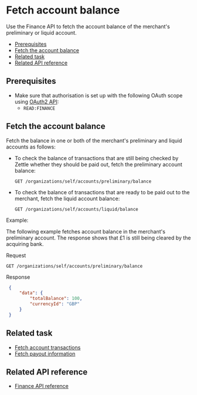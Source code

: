 Fetch account balance
===
Use the Finance API to fetch the account balance of the merchant's preliminary or liquid account.

* [Prerequisites](#prerequisites)
* [Fetch the account balance](#fetch-the-account-balance)
* [Related task](#related-task)
* [Related API reference](#related-api-reference)

## Prerequisites
* Make sure that authorisation is set up with the following OAuth scope using [OAuth2 API](../../authorization.md):
    * `READ:FINANCE`

## Fetch the account balance 
Fetch the balance in one or both of the merchant's preliminary and liquid accounts as follows:
   * To check the balance of transactions that are still being checked by Zettle whether they should be paid out, fetch the preliminary account balance:
     ```
     GET /organizations/self/accounts/preliminary/balance
     ```
   * To check the balance of transactions that are ready to be paid out to the merchant, fetch the liquid account balance:
     ```
     GET /organizations/self/accounts/liquid/balance
     ```

   Example:
   
   The following example fetches account balance in the merchant's preliminary account. The response shows that £1 is still being cleared by the acquiring bank.
   
   Request
   
   ```
   GET /organizations/self/accounts/preliminary/balance
   ```
   Response

   ```json
    {
        "data": {
            "totalBalance": 100,
            "currencyId": "GBP"
        }
    }    
   ```
 
## Related task
* [Fetch account transactions](fetch-account-transactions.md)
* [Fetch payout information](fetch-payout-info.md)

## Related API reference
* [Finance API reference](../api-reference.md)